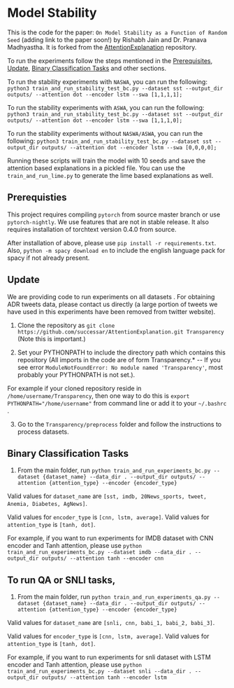 # Model Stability

This is the code for the paper: `On Model Stability as a Function of Random Seed` (adding link to the paper soon!) by Rishabh Jain and Dr. Pranava Madhyastha.
It is forked from the [AttentionExplanation](https://github.com/successar/AttentionExplanation) repository.

To run the experiments follow the steps mentioned in the [Prerequisites](#prerequisites), [Update](#update), [Binary Classification Tasks](Binary-Classification-Tasks) and other sections.

To run the stability experiments with `NASWA`, you can run the following:
`python3 train_and_run_stability_test_bc.py --dataset sst --output_dir outputs/ --attention dot --encoder lstm --swa [1,1,1,1];`

To run the stability experiments with `ASWA`, you can run the following:
`python3 train_and_run_stability_test_bc.py --dataset sst --output_dir outputs/ --attention dot --encoder lstm --swa [1,1,1,0];`

To run the stability experiments without `NASWA/ASWA`, you can run the following:
`python3 train_and_run_stability_test_bc.py --dataset sst --output_dir outputs/ --attention dot --encoder lstm --swa [0,0,0,0];`
 
Running these scripts will train the model with 10 seeds and save the attention based explanations in a pickled file.
You can use the `train_and_run_lime.py` to generate the lime based explanations as well.


## Prerequisties

This project requires compiling `pytorch` from source master branch or use `pytorch-nightly`. We use features that are not in stable release. It also requires installation of torchtext version 0.4.0 from source.

After installation of above, please use `pip install -r requirements.txt`.
Also, `python -m spacy download en` to include the english language pack for spacy if not already present.

## Update

We are providing code to run experiments on all datasets . For obtaining ADR tweets data, please contact us directly (a large portion of tweets we have used in this experiments have been removed from twitter website).

1. Clone the repository as `git clone https://github.com/successar/AttentionExplanation.git Transparency` (Note this is important.)

2. Set your PYTHONPATH to include the directory path which contains this repository (All imports in the code are of form Transparency.* -- If you see error `ModuleNotFoundError: No module named 'Transparency'`, most probably your PYTHONPATH is not set.). 

For example if your cloned repository reside in `/home/username/Transparency`, then one way to do this is `export PYTHONPATH="/home/username"` from command line or add it to your `~/.bashrc` .

3. Go to the `Transparency/preprocess` folder and follow the instructions to process datasets.

## Binary Classification Tasks

1. From the main folder, run `python train_and_run_experiments_bc.py --dataset {dataset_name} --data_dir . --output_dir outputs/ --attention {attention_type} --encoder {encoder_type}`

Valid values for `dataset_name` are  `[sst, imdb, 20News_sports, tweet, Anemia, Diabetes, AgNews]`.

Valid values for `encoder_type` is `[cnn, lstm, average]`.
Valid values for `attention_type` is `[tanh, dot]`.

For example, if you want to run experiments for IMDB dataset with CNN encoder and Tanh attention, please use `python train_and_run_experiments_bc.py --dataset imdb --data_dir . --output_dir outputs/ --attention tanh --encoder cnn`

To run QA or SNLI tasks,
------------------------

1. From the main folder, run `python train_and_run_experiments_qa.py --dataset {dataset_name} --data_dir . --output_dir outputs/ --attention {attention_type} --encoder {encoder_type}`

Valid values for `dataset_name` are  `[snli, cnn, babi_1, babi_2, babi_3]`.

Valid values for `encoder_type` is `[cnn, lstm, average]`.
Valid values for `attention_type` is `[tanh, dot]`.

For example, if you want to run experiments for snli dataset with LSTM encoder and Tanh attention, please use `python train_and_run_experiments_bc.py --dataset snli --data_dir . --output_dir outputs/ --attention tanh --encoder lstm`
